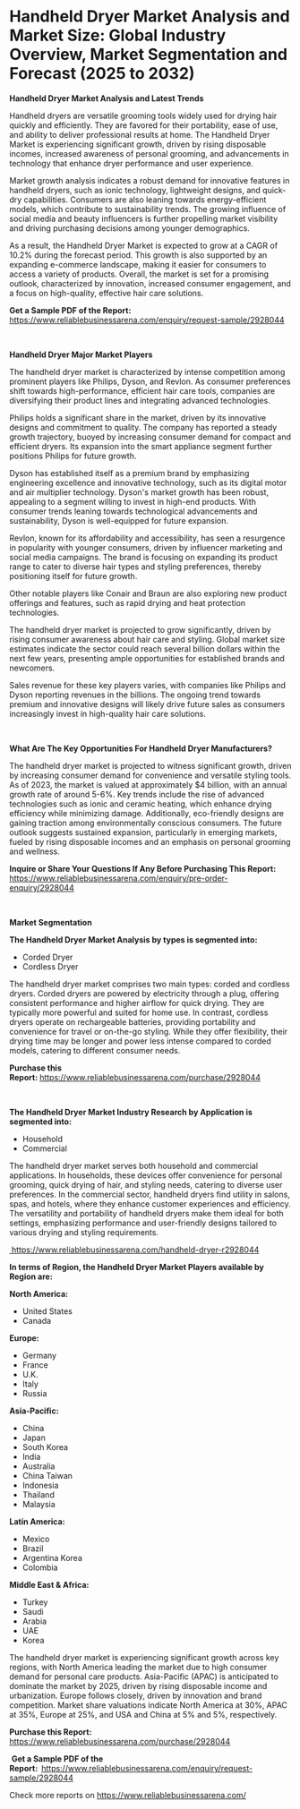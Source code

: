 <p><h1>Handheld Dryer Market Analysis and Market Size: Global Industry Overview, Market Segmentation and Forecast (2025 to 2032)</h1></p><p><strong>Handheld Dryer Market Analysis and Latest Trends</strong></p>
<p><p>Handheld dryers are versatile grooming tools widely used for drying hair quickly and efficiently. They are favored for their portability, ease of use, and ability to deliver professional results at home. The Handheld Dryer Market is experiencing significant growth, driven by rising disposable incomes, increased awareness of personal grooming, and advancements in technology that enhance dryer performance and user experience.</p><p>Market growth analysis indicates a robust demand for innovative features in handheld dryers, such as ionic technology, lightweight designs, and quick-dry capabilities. Consumers are also leaning towards energy-efficient models, which contribute to sustainability trends. The growing influence of social media and beauty influencers is further propelling market visibility and driving purchasing decisions among younger demographics.</p><p>As a result, the Handheld Dryer Market is expected to grow at a CAGR of 10.2% during the forecast period. This growth is also supported by an expanding e-commerce landscape, making it easier for consumers to access a variety of products. Overall, the market is set for a promising outlook, characterized by innovation, increased consumer engagement, and a focus on high-quality, effective hair care solutions.</p></p>
<p><strong>Get a Sample PDF of the Report:&nbsp;</strong> <a href="https://www.reliablebusinessarena.com/enquiry/request-sample/2928044?utm_campaign=2982&utm_medium=2&utm_source=Github&utm_content=ia&utm_term=12032025&utm_id=handheld-dryer">https://www.reliablebusinessarena.com/enquiry/request-sample/2928044</a></p>
<p>&nbsp;</p>
<p><strong>Handheld Dryer Major Market Players</strong></p>
<p><p>The handheld dryer market is characterized by intense competition among prominent players like Philips, Dyson, and Revlon. As consumer preferences shift towards high-performance, efficient hair care tools, companies are diversifying their product lines and integrating advanced technologies.</p><p>Philips holds a significant share in the market, driven by its innovative designs and commitment to quality. The company has reported a steady growth trajectory, buoyed by increasing consumer demand for compact and efficient dryers. Its expansion into the smart appliance segment further positions Philips for future growth.</p><p>Dyson has established itself as a premium brand by emphasizing engineering excellence and innovative technology, such as its digital motor and air multiplier technology. Dyson's market growth has been robust, appealing to a segment willing to invest in high-end products. With consumer trends leaning towards technological advancements and sustainability, Dyson is well-equipped for future expansion.</p><p>Revlon, known for its affordability and accessibility, has seen a resurgence in popularity with younger consumers, driven by influencer marketing and social media campaigns. The brand is focusing on expanding its product range to cater to diverse hair types and styling preferences, thereby positioning itself for future growth.</p><p>Other notable players like Conair and Braun are also exploring new product offerings and features, such as rapid drying and heat protection technologies.</p><p>The handheld dryer market is projected to grow significantly, driven by rising consumer awareness about hair care and styling. Global market size estimates indicate the sector could reach several billion dollars within the next few years, presenting ample opportunities for established brands and newcomers.</p><p>Sales revenue for these key players varies, with companies like Philips and Dyson reporting revenues in the billions. The ongoing trend towards premium and innovative designs will likely drive future sales as consumers increasingly invest in high-quality hair care solutions.</p></p>
<p>&nbsp;</p>
<p><strong>What Are The Key Opportunities For Handheld Dryer Manufacturers?</strong></p>
<p><p>The handheld dryer market is projected to witness significant growth, driven by increasing consumer demand for convenience and versatile styling tools. As of 2023, the market is valued at approximately $4 billion, with an annual growth rate of around 5-6%. Key trends include the rise of advanced technologies such as ionic and ceramic heating, which enhance drying efficiency while minimizing damage. Additionally, eco-friendly designs are gaining traction among environmentally conscious consumers. The future outlook suggests sustained expansion, particularly in emerging markets, fueled by rising disposable incomes and an emphasis on personal grooming and wellness.</p></p>
<p><strong>Inquire or Share Your Questions If Any Before Purchasing This Report:</strong> <a href="https://www.reliablebusinessarena.com/enquiry/pre-order-enquiry/2928044?utm_campaign=2982&utm_medium=2&utm_source=Github&utm_content=ia&utm_term=12032025&utm_id=handheld-dryer">https://www.reliablebusinessarena.com/enquiry/pre-order-enquiry/2928044</a></p>
<p>&nbsp;</p>
<p><strong>Market Segmentation</strong></p>
<p><strong>The Handheld Dryer Market Analysis by types is segmented into:</strong></p>
<p><ul><li>Corded Dryer</li><li>Cordless Dryer</li></ul></p>
<p><p>The handheld dryer market comprises two main types: corded and cordless dryers. Corded dryers are powered by electricity through a plug, offering consistent performance and higher airflow for quick drying. They are typically more powerful and suited for home use. In contrast, cordless dryers operate on rechargeable batteries, providing portability and convenience for travel or on-the-go styling. While they offer flexibility, their drying time may be longer and power less intense compared to corded models, catering to different consumer needs.</p></p>
<p><strong>Purchase this Report:&nbsp;</strong><a href="https://www.reliablebusinessarena.com/purchase/2928044?utm_campaign=2982&utm_medium=2&utm_source=Github&utm_content=ia&utm_term=12032025&utm_id=handheld-dryer">https://www.reliablebusinessarena.com/purchase/2928044</a></p>
<p>&nbsp;</p>
<p><strong>The Handheld Dryer Market Industry Research by Application is segmented into:</strong></p>
<p><ul><li>Household</li><li>Commercial</li></ul></p>
<p><p>The handheld dryer market serves both household and commercial applications. In households, these devices offer convenience for personal grooming, quick drying of hair, and styling needs, catering to diverse user preferences. In the commercial sector, handheld dryers find utility in salons, spas, and hotels, where they enhance customer experiences and efficiency. The versatility and portability of handheld dryers make them ideal for both settings, emphasizing performance and user-friendly designs tailored to various drying and styling requirements.</p></p>
<p><a href="https://www.reliablebusinessarena.com/handheld-dryer-r2928044?utm_campaign=2982&utm_medium=2&utm_source=Github&utm_content=ia&utm_term=12032025&utm_id=handheld-dryer">&nbsp;https://www.reliablebusinessarena.com/handheld-dryer-r2928044</a></p>
<p><strong>In terms of Region, the Handheld Dryer Market Players available by Region are:</strong></p>
<p>
    <p> <strong> North America: </strong>
        <ul>
            <li>United States</li>
            <li>Canada</li>
        </ul>
        </p> 
    <p> <strong> Europe: </strong>
        <ul>
            <li>Germany</li>
            <li>France</li>
            <li>U.K.</li>
            <li>Italy</li>
            <li>Russia</li>
        </ul>
        </p> 
    <p> <strong> Asia-Pacific: </strong>
        <ul>
            <li>China</li>
            <li>Japan</li>
            <li>South Korea</li>
            <li>India</li>
            <li>Australia</li>
            <li>China Taiwan</li>
            <li>Indonesia</li>
            <li>Thailand</li>
            <li>Malaysia</li>
        </ul>
        </p> 
    <p> <strong> Latin America: </strong>
        <ul>
            <li>Mexico</li>
            <li>Brazil</li>
            <li>Argentina Korea</li>
            <li>Colombia</li>
        </ul>
        </p> 
    <p> <strong> Middle East & Africa: </strong>
        <ul>
            <li>Turkey</li>
            <li>Saudi</li>
            <li>Arabia</li>
            <li>UAE</li>
            <li>Korea</li>
        </ul>
    </p>
    </p>
<p><p>The handheld dryer market is experiencing significant growth across key regions, with North America leading the market due to high consumer demand for personal care products. Asia-Pacific (APAC) is anticipated to dominate the market by 2025, driven by rising disposable income and urbanization. Europe follows closely, driven by innovation and brand competition. Market share valuations indicate North America at 30%, APAC at 35%, Europe at 25%, and USA and China at 5% and 5%, respectively.</p></p>
<p><strong>Purchase this Report: </strong><a href="https://www.reliablebusinessarena.com/purchase/2928044?utm_campaign=2982&utm_medium=2&utm_source=Github&utm_content=ia&utm_term=12032025&utm_id=handheld-dryer">https://www.reliablebusinessarena.com/purchase/2928044</a></p>
<p>&nbsp;<strong>Get a Sample PDF of the Report:&nbsp;&nbsp;</strong><a href="https://www.reliablebusinessarena.com/enquiry/request-sample/2928044?utm_campaign=2982&utm_medium=2&utm_source=Github&utm_content=ia&utm_term=12032025&utm_id=handheld-dryer">https://www.reliablebusinessarena.com/enquiry/request-sample/2928044</a></p>
<p><strong></strong></p>
<p>Check more reports on <a href="https://www.reliablebusinessarena.com/?utm_campaign=2982&utm_medium=2&utm_source=Github&utm_content=ia&utm_term=12032025&utm_id=handheld-dryer">https://www.reliablebusinessarena.com/</a></p>
